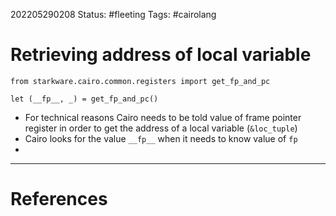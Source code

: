 202205290208
Status: #fleeting
Tags: #cairolang 

# Retrieving address of local variable
```cairo
from starkware.cairo.common.registers import get_fp_and_pc

let (__fp__, _) = get_fp_and_pc()
```
- For technical reasons Cairo needs to be told value of frame pointer register in order to get the address of a local variable (`&loc_tuple`)
- Cairo looks for the value `__fp__` when it needs to know value of `fp`
- 









---
# References

